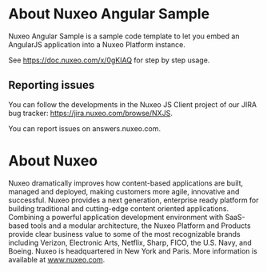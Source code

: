 # About Nuxeo Angular Sample
 
Nuxeo Angular Sample is a sample code template to let you embed an AngularJS application into a Nuxeo Platform instance.

See https://doc.nuxeo.com/x/0gKIAQ for step by step usage.
 
## Reporting issues
 
You can follow the developments in the Nuxeo JS Client project of our JIRA bug tracker: https://jira.nuxeo.com/browse/NXJS.

You can report issues on answers.nuxeo.com.
 
# About Nuxeo

Nuxeo dramatically improves how content-based applications are built, managed and deployed, making customers more agile, innovative and successful. Nuxeo provides a next generation, enterprise ready platform for building traditional and cutting-edge content oriented applications. Combining a powerful application development environment with SaaS-based tools and a modular architecture, the Nuxeo Platform and Products provide clear business value to some of the most recognizable brands including Verizon, Electronic Arts, Netflix, Sharp, FICO, the U.S. Navy, and Boeing. Nuxeo is headquartered in New York and Paris. More information is available at www.nuxeo.com.